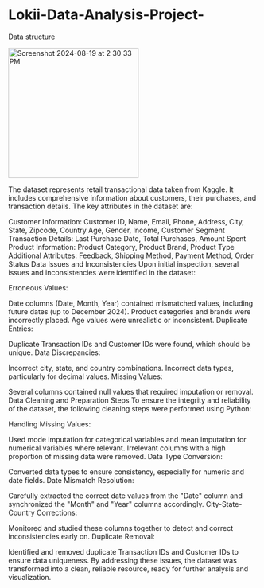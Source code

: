 # Lokii-Data-Analysis-Project-

Data structure 

<img width="262" alt="Screenshot 2024-08-19 at 2 30 33 PM" src="https://github.com/user-attachments/assets/a9e6e0a8-080e-48c0-bc23-19386239fcd1">

The dataset represents retail transactional data taken from Kaggle. It includes comprehensive information about customers, their purchases, and transaction details. The key attributes in the dataset are:

Customer Information:
Customer ID, Name, Email, Phone, Address, City, State, Zipcode, Country
Age, Gender, Income, Customer Segment
Transaction Details:
Last Purchase Date, Total Purchases, Amount Spent
Product Information:
Product Category, Product Brand, Product Type
Additional Attributes:
Feedback, Shipping Method, Payment Method, Order Status
Data Issues and Inconsistencies
Upon initial inspection, several issues and inconsistencies were identified in the dataset:

Erroneous Values:

Date columns (Date, Month, Year) contained mismatched values, including future dates (up to December 2024).
Product categories and brands were incorrectly placed.
Age values were unrealistic or inconsistent.
Duplicate Entries:

Duplicate Transaction IDs and Customer IDs were found, which should be unique.
Data Discrepancies:

Incorrect city, state, and country combinations.
Incorrect data types, particularly for decimal values.
Missing Values:

Several columns contained null values that required imputation or removal.
Data Cleaning and Preparation Steps
To ensure the integrity and reliability of the dataset, the following cleaning steps were performed using Python:

Handling Missing Values:

Used mode imputation for categorical variables and mean imputation for numerical variables where relevant.
Irrelevant columns with a high proportion of missing data were removed.
Data Type Conversion:

Converted data types to ensure consistency, especially for numeric and date fields.
Date Mismatch Resolution:

Carefully extracted the correct date values from the "Date" column and synchronized the "Month" and "Year" columns accordingly.
City-State-Country Corrections:

Monitored and studied these columns together to detect and correct inconsistencies early on.
Duplicate Removal:

Identified and removed duplicate Transaction IDs and Customer IDs to ensure data uniqueness.
By addressing these issues, the dataset was transformed into a clean, reliable resource, ready for further analysis and visualization.
